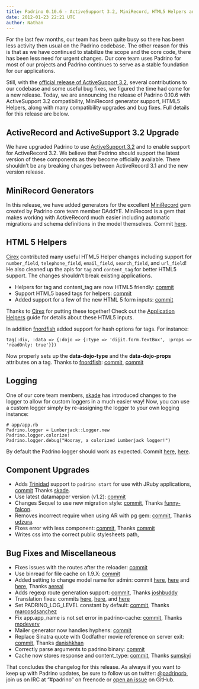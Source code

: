 ```yaml
---
title: Padrino 0.10.6 - ActiveSupport 3.2, MiniRecord, HTML5 Helpers and bug fixes
date: 2012-01-23 22:21 UTC
author: Nathan
---
```


For the last few months, our team has been quite busy so there has been less activity then usual on the Padrino codebase. The other reason for this is that as we have continued to stabilize the scope and the core code, there has been less need for urgent changes. Our core team uses Padrino for most of our projects and Padrino continues to serve as a stable foundation for our applications.

Still, with the [official release of ActiveSupport 3.2](http://weblog.rubyonrails.org/2012/1/20/rails-3-2-0-faster-dev-mode-routing-explain-queries-tagged-logger-store), several contributions to our codebase and some useful bug fixes, we figured the time had come for a new release. Today, we are announcing the release of Padrino 0.10.6 with ActiveSupport 3.2 compatibility, MiniRecord generator support, HTML5 Helpers, along with many compatibility upgrades and bug fixes. Full details for this release are below.


## ActiveRecord and ActiveSupport 3.2 Upgrade

We have upgraded Padrino to use [ActiveSupport 3.2](:http://weblog.rubyonrails.org/2012/1/20/rails-3-2-0-faster-dev-mode-routing-explain-queries-tagged-logger-store) and to enable support for ActiveRecord 3.2. We believe that Padrino should support the latest version of these components as they become officially available. There shouldn’t be any breaking changes between ActiveRecord 3.1 and the new version release.

## MiniRecord Generators

In this release, we have added generators for the excellent [MiniRecord](https://github.com/DAddYE/mini_record) gem created by Padrino core team member DAddYE. MiniRecord is a gem that makes working with ActiveRecord much easier including automatic migrations and schema definitions in the model themselves. Commit [here](https://github.com/padrino/padrino-framework/commit/eb9952f31cb1e5aa1aef0a0f27e1d2cdf7091ddf).

## HTML 5 Helpers

[Cirex](https://github.com/Cirex) contributed many useful HTML5 Helper changes including support for `number_field`, `telephone_field`, `email_field`, `search_field`, and `url_field`! He also cleaned up the apis for `tag` and `content_tag` for better HTML5 support. The changes shouldn’t break existing applications.

-   Helpers for tag and content\_tag are now HTML5 friendly: [commit](https://github.com/padrino/padrino-framework/commit/653e57bab171ac08495db55bf50b7c91b7758fd1)
-   Support HTML5 based tags for helpers: [commit](https://github.com/padrino/padrino-framework/commit/0327c97162eadf43809ad57b9eccd9949efd4b94)
-   Added support for a few of the new HTML 5 form inputs: [commit](https://github.com/padrino/padrino-framework/commit/31c95d95daa46b1530680b5ceb2d0a52d9423606)

Thanks to [Cirex](https://github.com/Cirex) for putting these together! Check out the [Application Helpers](http://www.padrinorb.com/guides/application-helpers) guide for details about these HTML5 inputs.

In addition [fnordfish](https://github.com/fnordfish) added support for hash options for tags. For instance:

    tag(:div, :data => {:dojo => {:type => 'dijit.form.TextBox', :props => 'readOnly: true'}})

Now properly sets up the **data-dojo-type** and the **data-dojo-props** attributes on a tag. Thanks to [fnordfish](https://github.com/fnordfish): [commit](https://github.com/padrino/padrino-framework/commit/21312fe8e797cf54b2a879d67337c8ef4971f57a), [commit](https://github.com/padrino/padrino-framework/commit/a7af2e0967890229b58b2552b13a5da9f684b0bb)

## Logging

One of our core team members, [skade](https://github.com/skade) has introduced changes to the logger to allow for custom loggers in a much easier way! Now, you can use a custom logger simply by re-assigning the logger to your own logging instance:

    # app/app.rb
    Padrino.logger = Lumberjack::Logger.new
    Padrino.logger.colorize!
    Padrino.logger.debug("Hooray, a colorized Lumberjack logger!")

By default the Padrino logger should work as expected. Commit [here](https://github.com/padrino/padrino-framework/pull/736/files), [here](https://github.com/padrino/padrino-framework/commit/16fa20f872a16272947e7ef9d542545af4b841f0).

## Component Upgrades

-   Adds [Trinidad](http://thinkincode.net/trinidad) support to `padrino start` for use with JRuby applications, [commit](https://github.com/padrino/padrino-framework/commit/ef6b964c88d52d6cdad3e64230ce9e6373a4c0f6) Thanks [skade](https://github.com/skade).
-   Use latest datamapper version (v1.2): [commit](https://github.com/padrino/padrino-framework/commit/f0eef1fab8dbe4a55a049e994b5584645c6f873c)
-   Changes Sequel to use new migration style: [commit](https://github.com/padrino/padrino-framework/commit/74c175765955418da5c93c98f8c5a1a992650b04), Thanks [funny-falcon](https://github.com/funny-falcon).
-   Removes incorrect require when using AR with pg gem: [commit](https://github.com/padrino/padrino-framework/commit/5a9a07813abb042ce779d7fbd85b5418d31ef778), Thanks [udzura](https://github.com/udzura).
-   Fixes error with less component: [commit](https://github.com/padrino/padrino-framework/commit/5be90e2cc16ff8abcacf6c94ef9e7abc89c30c58), Thanks [commit](https://github.com/padrino/padrino-framework/commit/5be90e2cc16ff8abcacf6c94ef9e7abc89c30c58)
-   Writes css into the correct public stylesheets path,

## Bug Fixes and Miscellaneous

-   Fixes issues with the routes after the reloader: [commit](https://github.com/padrino/padrino-framework/commit/7844404d1bed5f3c5258004c2587baf381d45d96)
-   Use binread for file cache on 1.9.X: [commit](https://github.com/padrino/padrino-framework/commit/0de43dc91466becfd687a3fdd00ca0084a1482b9)
-   Added setting to change model name for admin: commit [here](https://github.com/padrino/padrino-framework/commit/f2b7d0cd92b12e3c3c16924a6475eb0c64700e7a), [here](https://github.com/padrino/padrino-framework/commit/92d20d7e4800475c2fa595bbba11dff62a4136ec) and [here](https://github.com/padrino/padrino-framework/commit/c576619172221819fcc1d2fe2235e0339a9276ad), Thanks [aereal](https://github.com/aereal)
-   Adds regexp route generation support: [commit](https://github.com/padrino/padrino-framework/commit/98ce668166b26b091010fdfdc728d0887ef41f2d), Thanks [joshbuddy](https://github.com/joshbuddy)
-   Translation fixes: commits [here](https://github.com/padrino/padrino-framework/commit/bd24d1931f7562a5318fe88a941411fa3a7cf32d), [here](https://github.com/padrino/padrino-framework/commit/9543dee94917e37093b7e8b6f8a8316ac17fe848), and [here](https://github.com/padrino/padrino-framework/commit/5654a5bf06e0196ba27a08bfad75fea1735d7f6e)
-   Set PADRINO\_LOG\_LEVEL constant by default: [commit](https://github.com/padrino/padrino-framework/commit/1a4184205679d7a28bcb5fead15f002ce9e68ad3), Thanks [marcosdsanchez](https://github.com/marcosdsanchez)
-   Fix app.app\_name is not set error in padrino-cache: [commit](https://github.com/padrino/padrino-framework/commit/8522841f88557c6746ab950f41d194781573c7a0), Thanks [modeverv](https://github.com/modeverv)
-   Mailer generator now handles hyphens: [commit](https://github.com/padrino/padrino-framework/commit/e63dfeef69c4275f28c44b9393ef9a6190216863)
-   Replace Sinatra quote with Godfather movie reference on server exit: [commit](https://github.com/padrino/padrino-framework/commit/245d59f25a44ea9c2400778492840df4d8d80ba6), Thanks [danishkhan](https://github.com/danishkhan)
-   Correctly parse arguments to padrino binary: [commit](https://github.com/padrino/padrino-framework/commit/bb0c7fc4f5e9f5f639d30a2d3ce8f40c1ad32d80)
-   Cache now stores response and content\_type: [commit](https://github.com/padrino/padrino-framework/commit/8f746e0ec8e9225400efaf4cf3b1c86c20011c82), Thanks [sumskyi](https://github.com/sumskyi)

That concludes the changelog for this release. As always if you want to keep up with Padrino updates, be sure to follow us on twitter: [@padrinorb](http://twitter.com/#!/padrinorb), join us on IRC at “\#padrino” on freenode or [open an issue](https://github.com/padrino/padrino-framework/issues) on GitHub.
